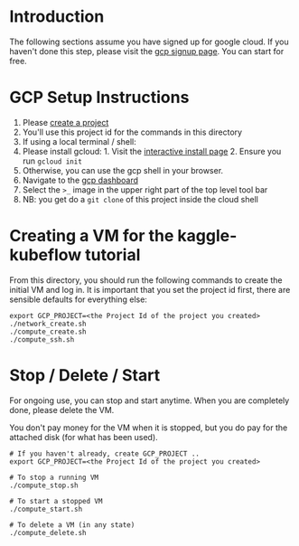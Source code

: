 # Introduction

The following sections assume you have signed up for google cloud.
If you haven't done this step, please visit the [gcp signup page](https://cloud.google.com/). You can start for free.

# GCP Setup Instructions

1. Please [create a project](https://console.cloud.google.com/projectcreate)
  1. You'll use this project id for the commands in this directory
2. If using a local terminal / shell:
  1. Please install gcloud:
    1. Visit the [interactive install page](https://cloud.google.com/sdk/docs/downloads-interactive)
    2. Ensure you run `gcloud init`
3. Otherwise, you can use the gcp shell in your browser.
  1. Navigate to the [gcp dashboard](https://console.cloud.google.com/home/dashboard)
  2. Select the `>_` image in the upper right part of the top level tool bar
  3. NB: you get do a `git clone` of this project inside the cloud shell

# Creating a VM for the kaggle-kubeflow tutorial

From this directory, you should run the following commands to
create the initial VM and log in. It is important that you set
the project id first, there are sensible defaults for everything
else:

```
export GCP_PROJECT=<the Project Id of the project you created>
./network_create.sh
./compute_create.sh
./compute_ssh.sh
```

# Stop / Delete / Start

For ongoing use, you can stop and start anytime. When you are
completely done, please delete the VM.

You don't pay money for the VM when it is stopped, but you do
pay for the attached disk (for what has been used).

```
# If you haven't already, create GCP_PROJECT ..
export GCP_PROJECT=<the Project Id of the project you created>

# To stop a running VM
./compute_stop.sh

# To start a stopped VM
./compute_start.sh

# To delete a VM (in any state)
./compute_delete.sh

```
